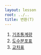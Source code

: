 ```yaml
---
layout: lesson
root: ../..
title: 변환(T)
---
```


<div class="toc" markdown="1">

1.  [기초통계량]()
2.  [도수분포표]()
3.  [교차표]()

</div>

<div name="07-"></div>

</div>

